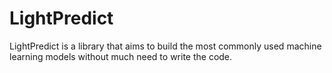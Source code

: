 # LightPredict

LightPredict is a library that aims to build the most commonly used machine learning models without much need to write the code.
